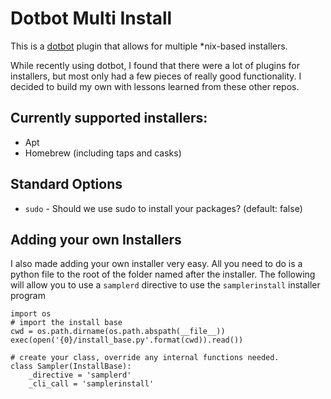 # Dotbot Multi Install

This is a [dotbot](https://github.com/anishathalye/dotbot) plugin that allows for multiple *nix-based installers.

While recently using dotbot, I found that there were a lot of plugins for installers, but most only had a few pieces of really good functionality.  I decided to build my own with lessons learned from these other repos.

## Currently supported installers:
- Apt
- Homebrew (including taps and casks)

## Standard Options
- `sudo` - Should we use sudo to install your packages? (default: false)

## Adding your own Installers

I also made adding your own installer very easy.  All you need to do is a python file to the root of the folder named after the installer. The following will allow you to use a `samplerd` directive to use the `samplerinstall` installer program

```
import os
# import the install base
cwd = os.path.dirname(os.path.abspath(__file__))
exec(open('{0}/install_base.py'.format(cwd)).read())

# create your class, override any internal functions needed.
class Sampler(InstallBase):
    _directive = 'samplerd'
    _cli_call = 'samplerinstall'
```
